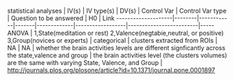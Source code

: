 statistical analyses | IV(s) | IV type(s) | DV(s) | Control Var | Control Var type | Question to be answered | H0  | Link
--------------------|--------|------------|-------|-------------|------------------|-------------------------|-----
ANOVA               | 1,State(meditation or rest) 2,Valence(negtabie,neutral, or positive) 3,Group(novices or experts)     | categorical | clusters extracted from ROIs | NA | NA | whether the brain activities levels are different signficantly across the state,valence and group | the brain activities level (the clusters volumes) are the same with varying State, Valence, and Group | http://journals.plos.org/plosone/article?id=10.1371/journal.pone.0001897 
